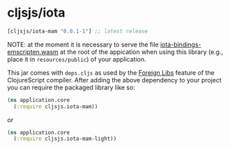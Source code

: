 # cljsjs/iota

[](dependency)
```clojure
[cljsjs/iota-mam "0.0.1-1"] ;; latest release
```
[](/dependency)

NOTE: at the moment it is necessary to serve the file [iota-bindings-emscripten.wasm](https://raw.githubusercontent.com/iotaledger/mam.client.js/master/lib/iota-bindings-emscripten.wasm) at the root of the appication when using this library (e.g., place it in `resources/public`) of your application.

This jar comes with `deps.cljs` as used by the [Foreign Libs][flibs] feature of the ClojureScript compiler. After adding the above dependency to your project you can require the packaged library like so:

```clojure
(ns application.core
  (:require cljsjs.iota-mam))
```
or
```clojure
(ns application.core
  (:require cljsjs.iota-mam-light))
```

[flibs]: https://clojurescript.org/reference/packaging-foreign-deps
